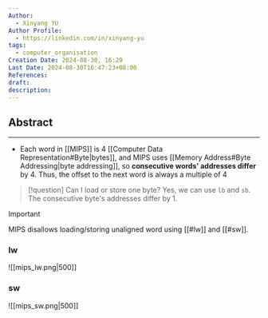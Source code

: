```yaml
---
Author:
  - Xinyang YU
Author Profile:
  - https://linkedin.com/in/xinyang-yu
tags:
  - computer_organisation
Creation Date: 2024-08-30, 16:29
Last Date: 2024-08-30T16:47:23+08:00
References: 
draft: 
description: 
---
```

## Abstract
---
- Each word in [[MIPS]] is 4 [[Computer Data Representation#Byte|bytes]], and MIPS uses [[Memory Address#Byte Addressing|byte addressing]], so **consecutive words' addresses differ** by $4$. Thus, the offset to the next word is always a multiple of 4

>[!question] Can I load or store one byte?
> Yes, we can use `lb` and `sb`. The consecutive byte's addresses differ by $1$.

>[!important]
> MIPS disallows loading/storing unaligned word using [[#lw]] and [[#sw]].

### lw
![[mips_lw.png|500]]

### sw
![[mips_sw.png|500]]